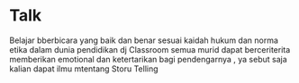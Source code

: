 # Talk
Belajar bberbicara yang baik dan benar sesuai kaidah hukum dan norma etika dalam dunia pendidikan dj Classroom semua murid dapat berceriterita memberikan emotional dan ketertarikan bagi pendengarnya , ya sebut saja kalian dapat ilmu mtentang Storu Telling
